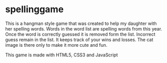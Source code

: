 # spellinggame
This is a hangman style game that was created to help my daughter with her spelling words. Words in the word list are spelling words from this year. Once the word is correctly guessed it is removed form the list. Incorrect guess remain in the list. It keeps track of your wins and losses. The cat image is there only to make it more cute and fun.

This game is made with HTML5, CSS3 and JavaScript